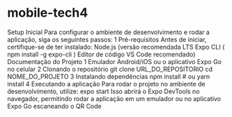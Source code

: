 # mobile-tech4

Setup Inicial
Para configurar o ambiente de desenvolvimento e rodar a aplicação, siga os
seguintes passos:
1 Pré-requisitos
Antes de iniciar, certifique-se de ter instalado:
Node.js (versão recomendada LTS
Expo CLI ( npm install -g expo-cli )
Editor de código VS Code recomendado)
Documentação do Projeto 1
Emulador Android/iOS ou o aplicativo Expo Go no celular
2 Clonando o repositório
git clone URL_DO_REPOSITORIO
cd NOME_DO_PROJETO
3 Instalando dependências
npm install # ou yarn install
4 Executando a aplicação
Para rodar o projeto no ambiente de desenvolvimento, utilize:
expo start
Isso abrirá o Expo DevTools no navegador, permitindo rodar a aplicação em um
emulador ou no aplicativo Expo Go escaneando o QR Code

